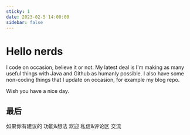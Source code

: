 ```yaml
---
sticky: 1
date: 2023-02-5 14:00:00
sidebar: false
---
```


# Hello nerds

I code on occasion, believe it or not. My latest deal is I'm making as many useful things with Java and Github as humanly possible. I also have some non-coding things that I update on occasion, for example my blog repo.

Wish you have a nice day.

## 最后

如果你有建议的 功能&想法 欢迎 私信&评论区 交流
